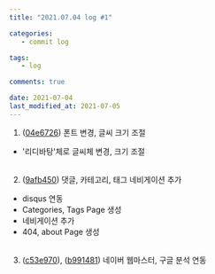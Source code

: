 ```yaml
---
title: "2021.07.04 log #1"

categories:
   - commit log

tags:
   - log

comments: true

date: 2021-07-04
last_modified_at: 2021-07-05
---
```


1. ([04e6726](https://github.com/bye0nys/bye0nys.github.io/commit/04e6726488354c5e6475a5545bae8d83bf731d8e)) 폰트 변경, 글씨 크기 조절<br/>
- '리디바탕'체로 글씨체 변경, 크기 조절
<br/><br/>
2. ([9afb450](https://github.com/bye0nys/bye0nys.github.io/commit/9afb4505d4d8bfc2edbe225e4cd17753759c9837)) 댓글, 카테고리, 태그 네비게이션 추가<br/>
- disqus 연동
- Categories, Tags Page 생성
- 네비게이션 추가
- 404, about Page 생성
<br/><br/>
3. ([c53e970](https://github.com/bye0nys/bye0nys.github.io/commit/c53e9706c72a48794ee45f9d1fc18013fde82898)), ([b991481](https://github.com/bye0nys/bye0nys.github.io/commit/b99148182de7f092d863ddb6601777d11b28714e)) 네이버 웹마스터, 구글 분석 연동<br/>
